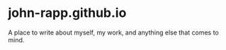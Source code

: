 # john-rapp.github.io
A place to write about myself, my work, and anything else that comes to mind.
